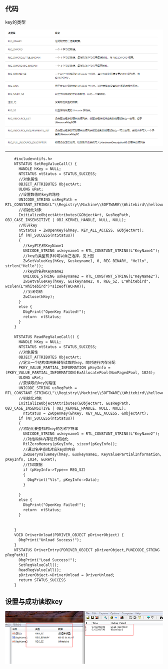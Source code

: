 代码
---

key的类型

![](https://raw.githubusercontent.com/Whitebird0/tuchuang/main/QQ%E6%88%AA%E5%9B%BE20211208232824.png)

---
         
        #include<ntifs.h>	
        NTSTATUS SetRegValueCall() {
          HANDLE hKey = NULL;
          NTSTATUS ntStatus = STATUS_SUCCESS;
          //对象属性
          OBJECT_ATTRIBUTES ObjectArt;
          ULONG uRet;
          //设置数值的key的路径
          UNICODE_STRING usRegPath = RTL_CONSTANT_STRING(L"\\Registry\\Machine\\SOFTWARE\\Whitebird\\helloworld");
          //初始化对象
          InitializeObjectAttributes(&ObjectArt, &usRegPath, OBJ_CASE_INSENSITIVE | OBJ_KERNEL_HANDLE, NULL, NULL);
          //打开key
          ntStatus = ZwOpenKey(&hKey, KEY_ALL_ACCESS, &ObjectArt);
          if (NT_SUCCESS(ntStatus))
          {
            //key的名称KeyName1
            UNICODE_STRING uskeyname1 = RTL_CONSTANT_STRING(L"KeyName1");
            //key的类型有多种可以自己选择，见上图
            ZwSetValueKey(hKey, &uskeyname1, 0, REG_BINARY, "Hello", strlen("Hello"));
            //key的名称KeyName2
            UNICODE_STRING uskeyname2 = RTL_CONSTANT_STRING(L"KeyName2");
            ZwSetValueKey(hKey, &uskeyname2, 0, REG_SZ, L"Whitebird", wcslen(L"Whitebird")*sizeof(WCHAR));
            //关闭句柄
            ZwClose(hKey);
          }
          else {
            DbgPrint("OpenKey Failed!");
            return	ntStatus;
          }
        }

        NTSTATUS ReadRegValueCall() {
          HANDLE hKey = NULL;
          NTSTATUS ntStatus = STATUS_SUCCESS;
          //对象属性
          OBJECT_ATTRIBUTES ObjectArt;
          //定义一个结构体用来储存读取的key，同时进行内存分配
          PKEY_VALUE_PARTIAL_INFORMATION pKeyInfo = (PKEY_VALUE_PARTIAL_INFORMATION)ExAllocatePool(NonPagedPool, 1024);
          ULONG uRet;
          //要读取的key的路径
          UNICODE_STRING usRegPath = RTL_CONSTANT_STRING(L"\\Registry\\Machine\\SOFTWARE\\Whitebird\\helloworld");
          //初始化对象
          InitializeObjectAttributes(&ObjectArt, &usRegPath, OBJ_CASE_INSENSITIVE | OBJ_KERNEL_HANDLE, NULL, NULL);
            ntStatus = ZwOpenKey(&hKey, KEY_ALL_ACCESS, &ObjectArt);
          if (NT_SUCCESS(ntStatus))
          {
          //初始化要查找的key的名称字符串
            UNICODE_STRING uskeyname1 = RTL_CONSTANT_STRING(L"KeyName2");
            //对结构体内存进行初始化
            RtlZeroMemory(pKeyInfo, sizeof(pKeyInfo));
            //通过名字查找对应key的内容
            ZwQueryValueKey(hKey, &uskeyname1, KeyValuePartialInformation, pKeyInfo, 1024, &uRet);
            //打印数据
            if (pKeyInfo->Type== REG_SZ)
            {
              DbgPrint("%ls", pKeyInfo->Data);
            }

          }
          else {
            DbgPrint("OpenKey Failed!");
            return	ntStatus;
          }


        }
        VOID DriverUnload(PDRIVER_OBJECT pDriverObject) {
          DbgPrint("Unload Success!");
        }
        NTSTATUS DriverEntry(PDRIVER_OBJECT pDriverObject,PUNICODE_STRING pRegPath){
          DbgPrint("Load Success!");
          SetRegValueCall();
          ReadRegValueCall();
          pDriverObject->DriverUnload = DriverUnload; 
          return STATUS_SUCCESS
        }
        
 设置与成功读取key
 ---
 
 ![](https://raw.githubusercontent.com/Whitebird0/tuchuang/main/QQ%E6%88%AA%E5%9B%BE20211208233240.png)

